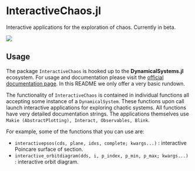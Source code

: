 # InteractiveChaos.jl
Interactive applications for the exploration of chaos. Currently in beta.

[![](https://img.shields.io/badge/docs-latest-blue.svg)](https://JuliaDynamics.github.io/DynamicalSystems.jl/dev)

## Usage
The package `InteractiveChaos` is hooked up to the **DynamicalSystems.jl** ecosystem. For usage and documentation please visit the [official documentation page](https://JuliaDynamics.github.io/DynamicalSystems.jl/dev). In this README we only offer a very basic rundown.

The functionality of `InteractiveChaos` is contained in individual functions all accepting some instance of a `DynamicalSystem`. These functions upon call launch interactive applications for exploring chaotic systems. All functions have very detailed documentation strings. The applications themselves use `Makie (AbstractPlotting), Interact, Observables, Blink`.

For example, some of the functions that you can use are:

* `interactivepsos(cds, plane, idxs, complete; kwargs...)` : interactive Poincare surface of section.
* `interactive_orbitdiagram(dds, i, p_index, p_min, p_max; kwargs...)` : interactive orbit diagram.
